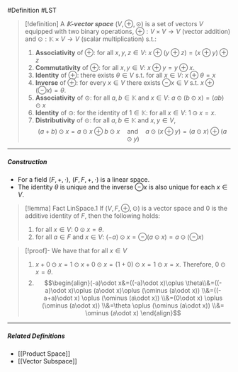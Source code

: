 #Definition #LST 

> [!definition]
> A ***$\mathbb{K}$-vector space*** $(V,\oplus,\odot)$ is a set of vectors $V$ equipped with two binary operations, $\oplus:V\times V \to V$ (vector addition) and $\odot:\mathbb{K} \times V \to V$ (scalar multiplication) s.t.:
> 1. **Associativity** of $\oplus$: for all $x,y,z\in V$: $x\oplus(y\oplus z)=(x\oplus y)\oplus z$
> 2. **Commutativity** of $\oplus$: for all $x,y\in V$: $x\oplus y=y\oplus x$.
> 3. **Identity** of $\oplus$: there exists $\theta\in V$ s.t. for all $x\in V$: $x\oplus\theta = x$
> 4. **Inverse** of $\oplus$: for every $x\in V$ there exists $\ominus x\in V$ s.t. $x\oplus(\ominus x)=\theta$.
> 5. **Associativity** of $\odot$: for all $a,b\in \mathbb{K}$ and $x\in V$: $a\odot (b\odot x)=(ab)\odot x$
> 6. **Identity** of $\odot$: for the identity of $1\in \mathbb{K}$: for all $x\in V$: $1\odot x=x$.
> 7. **Distributivity** of $\odot$: for all $a,b\in \mathbb{K}$ and $x,y\in V$, $$(a+b)\odot x=a\odot x\oplus b\odot x\quad \text{and}\quad a\odot(x\oplus y)=(a\odot x) \oplus (a \odot y)$$
---
##### Construction
- For a field $(F,+,\cdot )$, $(F,F,+,\cdot)$ is a linear space.
- The identity $\theta$ is unique and the inverse $\ominus x$ is also unique for each $x\in V$.

> [!lemma] Fact LinSpace.1
> If $(V,F,\oplus,\odot)$ is a vector space and $0$ is the additive identity of $F$, then the following holds:
> 1. for all $x\in V$: $0 \odot x=\theta$.
> 2. for all $a\in F$ and $x\in V$: $(-a)\odot x=\ominus(a\odot x)=a \odot(\ominus x)$

> [!proof]-
> We have that for all $x\in V$
> 1. $x + 0 \odot x =1\odot x+0\odot x=(1+0)\odot x=1\odot x=x$. Therefore, $0\odot x=\theta$.
> 2. $$\begin{align}(-a)\odot x&=((-a)\odot x)\oplus \theta\\&=((-a)\odot x)\oplus (a\odot x)\oplus (\ominus (a\odot x)) \\&=((-a+a)\odot x) \oplus  (\ominus (a\odot x)) \\&=(0\odot x) \oplus  (\ominus (a\odot x)) \\&=\theta \oplus  (\ominus (a\odot x)) \\&= \ominus (a\odot x) \end{align}$$

---
##### Related Definitions
- [[Product Space]]
- [[Vector Subspace]]